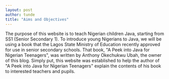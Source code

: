 ```yaml
---
layout: post
author: tunde
title: "Aims and Objectives"
---
```


The purpose of this website is to teach Nigerian children Java, starting from SS1 
(Senior Secondary 1). To introduce young Nigerians to Java, we will be using a book that 
the Lagos State Ministry of Education recently approved for use in senior secondary schools. 
That book, "A Peek into Java for Nigerian Teenagers", was written by Anthony Okechukwu Ubah,
the owner of this blog. Simply put, this website was established to help the author of 
"A Peek into Java for Nigerian Teenagers" explain the contents of his book to interested 
teachers and pupils.
